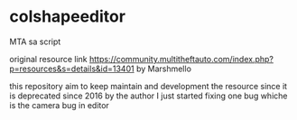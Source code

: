 # colshapeeditor
 MTA sa script
 
 original resource link https://community.multitheftauto.com/index.php?p=resources&s=details&id=13401
by 	Marshmello

this repository aim to keep maintain and development the resource since it is deprecated since 2016 by the author 
I just started fixing one bug whiche is the camera bug in editor 
